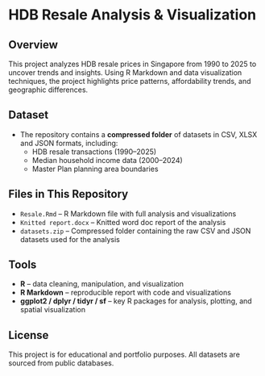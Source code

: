 # HDB Resale Analysis & Visualization

## Overview
This project analyzes HDB resale prices in Singapore from 1990 to 2025 to uncover trends and insights. Using R Markdown and data visualization techniques, the project highlights price patterns, affordability trends, and geographic differences.

## Dataset
- The repository contains a **compressed folder** of datasets in CSV, XLSX and JSON formats, including:
  - HDB resale transactions (1990–2025)
  - Median household income data (2000–2024)
  - Master Plan planning area boundaries

## Files in This Repository
- `Resale.Rmd` – R Markdown file with full analysis and visualizations  
- `Knitted report.docx` – Knitted word doc report of the analysis  
- `datasets.zip` – Compressed folder containing the raw CSV and JSON datasets used for the analysis 


## Tools
- **R** – data cleaning, manipulation, and visualization  
- **R Markdown** – reproducible report with code and visualizations  
- **ggplot2 / dplyr / tidyr / sf** – key R packages for analysis, plotting, and spatial visualization  

## License
This project is for educational and portfolio purposes. All datasets are sourced from public databases.
